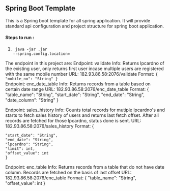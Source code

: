 ## Spring Boot Template 

This is a Spring boot template for all spring application. It will provide standard api configuration and 
project structure for spring boot application.

#### Steps to run :
1) <code> java -jar <app>.jar --spring.config.location=<properties file location> </code>

The endpoint in this project are:
Endpoint: validate
Info: Returns lpcardno of the existing user, only returns first user incase multiple users are registered with the same mobile number
URL: 182.93.86.58:2076/validate
Format: 
<code>{
	"mobile_no": "String"
	}
</code>
Endpoint: enc_date_table
Info: Returns records from a table based on certain date range
URL: 182.93.86.58:2076/enc_date_table
Format: 
{
	"table_name": "String",
	"start_date": "String",
	"end_date": "String",
	"date_column": "String"
	}

Endpoint: sales_history
Info: Counts total records for mutiple lpcardno's and starts to fetch sales history of users and returns last fetch offset. After all records are fetched for those lpcardno, status done is sent.
URL: 182.93.86.58:2076/sales_history
Format: 
{
	
	"start_date": "String",
	"end_date": "String",
	"lpcardno": "String",
	"limit": int,
	"offset_value": int
	}

Endpoint: enc_table
Info: Returns records from a table that do not have date column. Records are fetched on the basis of last offset
URL: 182.93.86.58:2076/enc_table
Format: 
{
	"table_name": "String",
	"offset_value": int
	}

